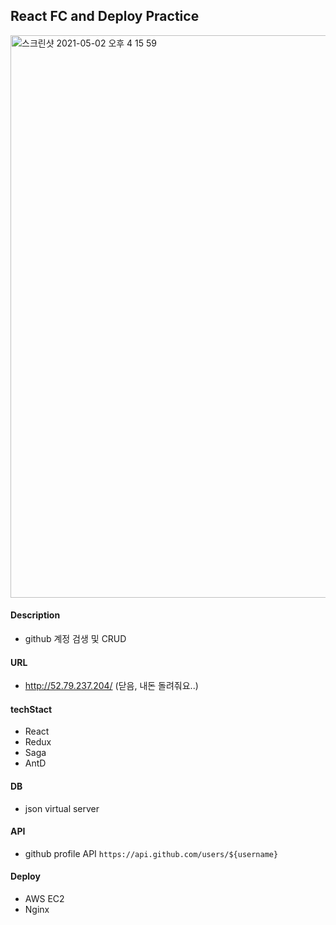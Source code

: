 ## React FC and Deploy Practice

<img width="900" alt="스크린샷 2021-05-02 오후 4 15 59" src="https://user-images.githubusercontent.com/48672212/116805455-b4e4c100-ab61-11eb-91e2-688bc8ef30c3.png">

#### Description
- github 계정 검생 및 CRUD
#### URL
- http://52.79.237.204/ (닫음, 내돈 돌려줘요..)
#### techStact
- React
- Redux
- Saga
- AntD
#### DB
- json virtual server
#### API
- github profile API `https://api.github.com/users/${username}`
#### Deploy
- AWS EC2
- Nginx

